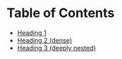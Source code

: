 # Table of Contents

- [Heading 1](<./Heading 1.md>)
- [Heading 2 (dense)](<./Heading 2 dense.md>)
- [Heading 3 (deeply nested)](<./Heading 3 deeply nested.md>)